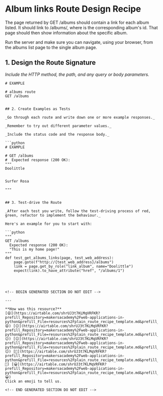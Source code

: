 # Album links Route Design Recipe

The page returned by GET /albums should contain a link for each album listed. It should link to /albums/<id>, where <id> is the corresponding album's id. That page should then show information about the specific album.

Run the server and make sure you can navigate, using your browser, from the albums list page to the single album page.

## 1. Design the Route Signature

_Include the HTTP method, the path, and any query or body parameters._

```
# EXAMPLE

# albums route
GET /albums


## 2. Create Examples as Tests

_Go through each route and write down one or more example responses._

_Remember to try out different parameter values._

_Include the status code and the response body._

```python
# EXAMPLE

# GET /albums
#  Expected response (200 OK):
"""
Doolittle


Surfer Rosa

"""


## 3. Test-drive the Route

_After each test you write, follow the test-driving process of red, green, refactor to implement the behaviour._

Here's an example for you to start with:

```python
"""
GET /albums
  Expected response (200 OK):
  "This is my home page!"
"""
def test_get_albums_links(page, test_web_address):
    page.goto(f"http://{test_web_address}/albums")
    link = page.get_by_role("link_album", name="Doolittle")
    expect(link).to_have_attribute("href", "/albums/1")
    



<!-- BEGIN GENERATED SECTION DO NOT EDIT -->

---

**How was this resource?**  
[😫](https://airtable.com/shrUJ3t7KLMqVRFKR?prefill_Repository=makersacademy%2Fweb-applications-in-python&prefill_File=resources%2Fplain_route_recipe_template.md&prefill_Sentiment=😫) [😕](https://airtable.com/shrUJ3t7KLMqVRFKR?prefill_Repository=makersacademy%2Fweb-applications-in-python&prefill_File=resources%2Fplain_route_recipe_template.md&prefill_Sentiment=😕) [😐](https://airtable.com/shrUJ3t7KLMqVRFKR?prefill_Repository=makersacademy%2Fweb-applications-in-python&prefill_File=resources%2Fplain_route_recipe_template.md&prefill_Sentiment=😐) [🙂](https://airtable.com/shrUJ3t7KLMqVRFKR?prefill_Repository=makersacademy%2Fweb-applications-in-python&prefill_File=resources%2Fplain_route_recipe_template.md&prefill_Sentiment=🙂) [😀](https://airtable.com/shrUJ3t7KLMqVRFKR?prefill_Repository=makersacademy%2Fweb-applications-in-python&prefill_File=resources%2Fplain_route_recipe_template.md&prefill_Sentiment=😀)  
Click an emoji to tell us.

<!-- END GENERATED SECTION DO NOT EDIT -->